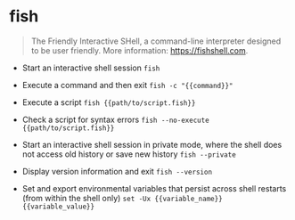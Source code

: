 # fish
> The Friendly Interactive SHell, a command-line interpreter designed to be user friendly.
> More information: <https://fishshell.com>.

- Start an interactive shell session
`fish`

- Execute a command and then exit
`fish -c "{{command}}"`

- Execute a script
`fish {{path/to/script.fish}}`

- Check a script for syntax errors
`fish --no-execute {{path/to/script.fish}}`

- Start an interactive shell session in private mode, where the shell does not access old history or save new history
`fish --private`

- Display version information and exit
`fish --version`

- Set and export environmental variables that persist across shell restarts (from within the shell only)
`set -Ux {{variable_name}} {{variable_value}}`
